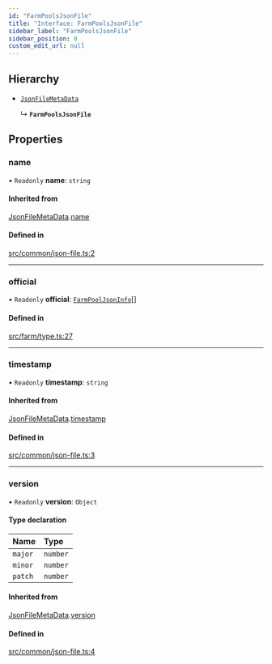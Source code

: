 ```yaml
---
id: "FarmPoolsJsonFile"
title: "Interface: FarmPoolsJsonFile"
sidebar_label: "FarmPoolsJsonFile"
sidebar_position: 0
custom_edit_url: null
---
```


## Hierarchy

- [`JsonFileMetaData`](JsonFileMetaData.md)

  ↳ **`FarmPoolsJsonFile`**

## Properties

### name

• `Readonly` **name**: `string`

#### Inherited from

[JsonFileMetaData](JsonFileMetaData.md).[name](JsonFileMetaData.md#name)

#### Defined in

[src/common/json-file.ts:2](https://github.com/raydium-io/raydium-sdk/blob/3d95730/src/common/json-file.ts#L2)

___

### official

• `Readonly` **official**: [`FarmPoolJsonInfo`](FarmPoolJsonInfo.md)[]

#### Defined in

[src/farm/type.ts:27](https://github.com/raydium-io/raydium-sdk/blob/3d95730/src/farm/type.ts#L27)

___

### timestamp

• `Readonly` **timestamp**: `string`

#### Inherited from

[JsonFileMetaData](JsonFileMetaData.md).[timestamp](JsonFileMetaData.md#timestamp)

#### Defined in

[src/common/json-file.ts:3](https://github.com/raydium-io/raydium-sdk/blob/3d95730/src/common/json-file.ts#L3)

___

### version

• `Readonly` **version**: `Object`

#### Type declaration

| Name | Type |
| :------ | :------ |
| `major` | `number` |
| `minor` | `number` |
| `patch` | `number` |

#### Inherited from

[JsonFileMetaData](JsonFileMetaData.md).[version](JsonFileMetaData.md#version)

#### Defined in

[src/common/json-file.ts:4](https://github.com/raydium-io/raydium-sdk/blob/3d95730/src/common/json-file.ts#L4)
